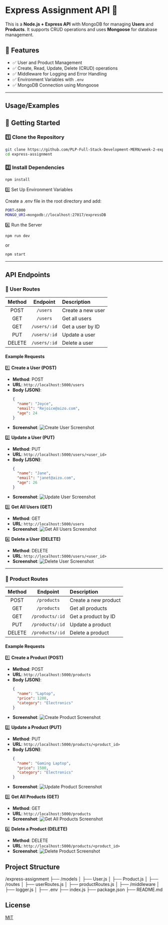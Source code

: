 # Express Assignment API 🚀

This is a **Node.js + Express API** with MongoDB for managing **Users** and **Products**. It supports CRUD operations and uses **Mongoose** for database management.

## 📌 Features
- ✅ User and Product Management
- ✅ Create, Read, Update, Delete (CRUD) operations
- ✅ Middleware for Logging and Error Handling
- ✅ Environment Variables with `.env`
- ✅ MongoDB Connection using Mongoose

---


## Usage/Examples



## 🚀 Getting Started

### 1️⃣ **Clone the Repository**

```bash
git clone https://github.com/PLP-Full-Stack-Development-MERN/week-2-express-js-fundamentals-assignment-aizocraft.git
cd express-assignment
```

### 2️⃣ Install Dependencies

```bash
npm install
```

3️⃣ Set Up Environment Variables

Create a .env file in the root directory and add:

```bash
PORT=5000
MONGO_URI=mongodb://localhost:27017/expressDB
```

4️⃣ Run the Server


```bash
npm run dev
```
or

```bash
npm start
```


---

## API Endpoints

### 👤 User Routes
| Method | Endpoint         | Description            |
| :---:  | :---:            | :---                   |
| POST   | `/users`        | Create a new user      |
| GET    | `/users`        | Get all users          |
| GET    | `/users/:id`    | Get a user by ID       |
| PUT    | `/users/:id`    | Update a user          |
| DELETE | `/users/:id`    | Delete a user          |

#### Example Requests

1️⃣ **Create a User (POST)**
- **Method**: POST
- **URL**: `http://localhost:5000/users`
- **Body (JSON)**:
    ```json
    {
      "name": "Joyce",
      "email": "Rejoice@aizo.com",
      "age": 24
    }
    ```
- **Screenshot**:
    ![Create User Screenshot](screenshots/create_user.png)

2️⃣ **Update a User (PUT)**
- **Method**: PUT
- **URL**: `http://localhost:5000/users/<user_id>`
- **Body (JSON)**:
    ```json
    {
      "name": "Jane",
      "email": "janet@aizo.com",
      "age": 26
    }
    ```
- **Screenshot**:
    ![Update User Screenshot](screenshots/update_user.png)

3️⃣ **Get All Users (GET)**
- **Method**: GET
- **URL**: `http://localhost:5000/users`
- **Screenshot**:
    ![Get All Users Screenshot](screenshots/get_users.png)

4️⃣ **Delete a User (DELETE)**
- **Method**: DELETE
- **URL**: `http://localhost:5000/users/<user_id>`
- **Screenshot**:
    ![Delete User Screenshot](screenshots/delete_user.png)

---

### 🛒 Product Routes
| Method | Endpoint         | Description            |
| :---:  | :---:            | :---                   |
| POST   | `/products`     | Create a new product    |
| GET    | `/products`     | Get all products        |
| GET    | `/products/:id` | Get a product by ID     |
| PUT    | `/products/:id` | Update a product        |
| DELETE | `/products/:id` | Delete a product        |

#### Example Requests

1️⃣ **Create a Product (POST)**
- **Method**: POST
- **URL**: `http://localhost:5000/products`
- **Body (JSON)**:
    ```json
    {
      "name": "Laptop",
      "price": 1200,
      "category": "Electronics"
    }
    ```
- **Screenshot**:
    ![Create Product Screenshot](screenshots/create_product.png)

2️⃣ **Update a Product (PUT)**
- **Method**: PUT
- **URL**: `http://localhost:5000/products/<product_id>`
- **Body (JSON)**:
    ```json
    {
      "name": "Gaming Laptop",
      "price": 1500,
      "category": "Electronics"
    }
    ```
- **Screenshot**:
    ![Update Product Screenshot](screenshots/update_product.png)

3️⃣ **Get All Products (GET)**
- **Method**: GET
- **URL**: `http://localhost:5000/products`
- **Screenshot**:
    ![Get All Products Screenshot](screenshots/get_products.png)

4️⃣  **Delete a Product (DELETE)**
- **Method**: DELETE
- **URL**: `http://localhost:5000/products/<product_id>`
- **Screenshot**:
    ![Delete Product Screenshot](screenshots/delete_product.png)

## Project Structure

/express-assignment
 ├── /models
 │   ├── User.js
 │   ├── Product.js
 │
 ├── /routes
 │   ├── userRoutes.js
 │   ├── productRoutes.js
 │
 ├── /middleware
 │   ├── logger.js
 │
 ├── .env
 ├── index.js
 ├── package.json
 ├── README.md

## License

[MIT](https://choosealicense.com/licenses/mit/)
